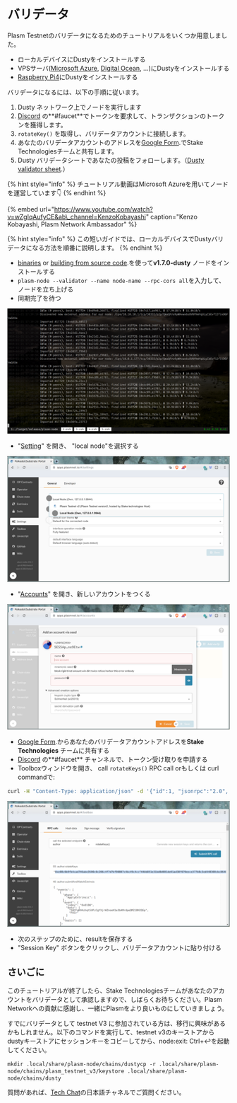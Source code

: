# バリデータ

Plasm Testnetのバリデータになるためのチュートリアルをいくつか用意しました。

* ローカルデバイスにDustyをインストールする
* VPSサーバ\([Microsoft Azure](https://fiex.medium.com/plasm-node-on-azure-32ec5a204b45), [Digital Ocean](https://fiex.medium.com/become-a-plasm-network-validator-c212085cc72e), ...\)にDustyをインストールする
* [Raspberry Pi4](https://github.com/bLd75/Plasm-RPi)にDustyをインストールする

バリデータになるには、以下の手順に従います。

1. Dusty ネットワーク上でノードを実行します
2. [Discord](https://discord.gg/Z3nC9U4) の**\#faucet**でトークンを要求して、トランザクションのトークンを獲得します。
3.  `rotateKey()` を取得し、バリデータアカウントに接続します。
4. あなたのバリデータアカウントのアドレスを[Google Form](https://docs.google.com/forms/d/e/1FAIpQLSday0ckkK43TzJgKtQmJdzkudQNFDXspZAuUGi5Y5vfjkis3Q/viewform).でStake Technologiesチームと共有します。 
5. Dusty バリデータシートであなたの投稿をフォローします。（[Dusty validator sheet](https://docs.google.com/spreadsheets/d/1AYsS6V_Ypwde5lYulhZBMAx1X2vZ1u1zDXni_ddz-6c/edit#gid=2013382367).）

{% hint style="info" %}
チュートリアル動画はMicrosoft Azureを用いてノードを運営しています👇
{% endhint %}

{% embed url="https://www.youtube.com/watch?v=wZgIqAufyCE&ab\_channel=KenzoKobayashi" caption="Kenzo Kobayashi, Plasm Network Ambassador" %}

{% hint style="info" %}
この短いガイドでは、ローカルデバイスでDustyバリデータになる方法を順番に説明します。
{% endhint %}

* [binaries](https://github.com/PlasmNetwork/Plasm/releases/tag/v1.7.0-dusty) or [building from source code](https://github.com/staketechnologies/Plasm#building-from-source).を使って**v1.7.0-dusty** ノードをインストールする
*  `plasm-node --validator --name node-name --rpc-cors all`を入力して、ノードを立ち上げる
* 同期完了を待つ

![](../../.gitbook/assets/testnet_sync.png)

*  "[Setting](https://apps.plasmnet.io/#/settings)" を開き、 "local node"を選択する

![](../../.gitbook/assets/testnet_settings.png)

*  "[Accounts](https://apps.plasmnet.io/#/accounts)" を開き、新しいアカウントをつくる

![](../../.gitbook/assets/testnet_accounts.png)

*  [Google Form](https://docs.google.com/forms/d/e/1FAIpQLSday0ckkK43TzJgKtQmJdzkudQNFDXspZAuUGi5Y5vfjkis3Q/viewform).からあなたのバリデータアカウントアドレスを**Stake Technologies** チームに共有する
* [Discord](https://discord.gg/Z3nC9U4) の**\#faucet** チャンネルで、トークン受け取りを申請する
* Toolboxウィンドウを開き、 call `rotateKeys()` RPC call orもしくは curl commandで:

```bash
curl -H "Content-Type: application/json" -d '{"id":1, "jsonrpc":"2.0", "method": "author_rotateKeys", "params":[]}' http://localhost:9933
```

![](../../.gitbook/assets/testnet_rotate.png)

* 次のステップのために、resultを保存する
* "Session Key" ボタンをクリックし、バリデータアカウントに貼り付ける

## さいごに

このチュートリアルが終了したら、Stake Technologiesチームがあなたのアカウントをバリデータとして承認しますので、しばらくお待ちください。Plasm Networkへの貢献に感謝し、一緒にPlasmをより良いものにしていきましょう。 

すでにバリデータとして testnet V3 に参加されている方は、移行に興味があるかもしれません。以下のコマンドを実行して、testnet v3のキーストアからdustyキーストアにセッションキーをコピーしてから、node:exit: Ctrl+↩を起動してください。

```text
mkdir .local/share/plasm-node/chains/dustycp -r .local/share/plasm-node/chains/plasm_testnet_v3/keystore .local/share/plasm-node/chains/dusty
```

質問があれば、[Tech Chat](https://discord.gg/Cyjnrxv)の日本語チャネルでご質問ください。


